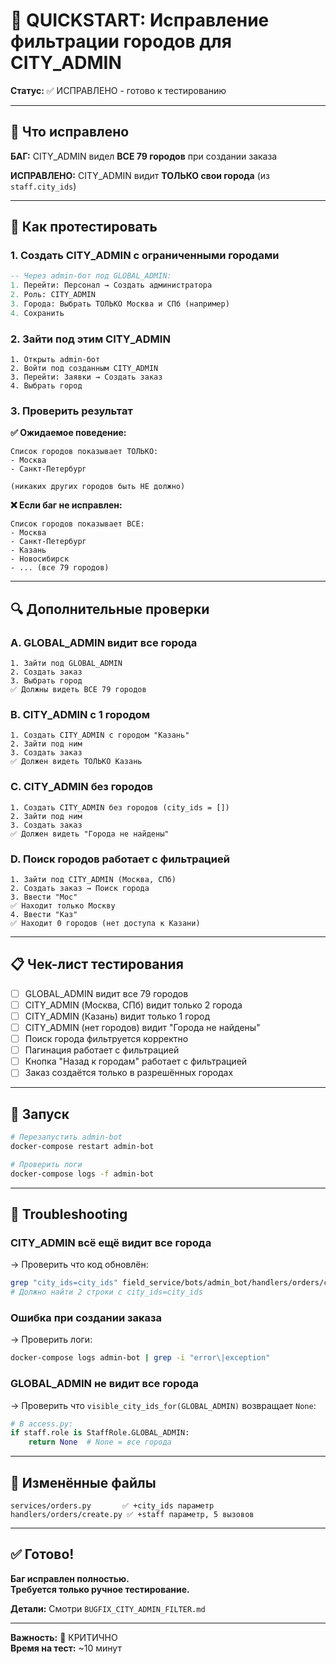 # 🐛 QUICKSTART: Исправление фильтрации городов для CITY_ADMIN

**Статус:** ✅ ИСПРАВЛЕНО - готово к тестированию

---

## 🎯 Что исправлено

**БАГ:** CITY_ADMIN видел **ВСЕ 79 городов** при создании заказа

**ИСПРАВЛЕНО:** CITY_ADMIN видит **ТОЛЬКО свои города** (из `staff.city_ids`)

---

## 🧪 Как протестировать

### 1. Создать CITY_ADMIN с ограниченными городами

```sql
-- Через admin-бот под GLOBAL_ADMIN:
1. Перейти: Персонал → Создать администратора
2. Роль: CITY_ADMIN
3. Города: Выбрать ТОЛЬКО Москва и СПб (например)
4. Сохранить
```

### 2. Зайти под этим CITY_ADMIN

```
1. Открыть admin-бот
2. Войти под созданным CITY_ADMIN
3. Перейти: Заявки → Создать заказ
4. Выбрать город
```

### 3. Проверить результат

**✅ Ожидаемое поведение:**
```
Список городов показывает ТОЛЬКО:
- Москва
- Санкт-Петербург

(никаких других городов быть НЕ должно)
```

**❌ Если баг не исправлен:**
```
Список городов показывает ВСЕ:
- Москва
- Санкт-Петербург
- Казань
- Новосибирск
- ... (все 79 городов)
```

---

## 🔍 Дополнительные проверки

### A. GLOBAL_ADMIN видит все города
```
1. Зайти под GLOBAL_ADMIN
2. Создать заказ
3. Выбрать город
✅ Должны видеть ВСЕ 79 городов
```

### B. CITY_ADMIN с 1 городом
```
1. Создать CITY_ADMIN с городом "Казань"
2. Зайти под ним
3. Создать заказ
✅ Должен видеть ТОЛЬКО Казань
```

### C. CITY_ADMIN без городов
```
1. Создать CITY_ADMIN без городов (city_ids = [])
2. Зайти под ним
3. Создать заказ
✅ Должен видеть "Города не найдены"
```

### D. Поиск городов работает с фильтрацией
```
1. Зайти под CITY_ADMIN (Москва, СПб)
2. Создать заказ → Поиск города
3. Ввести "Мос"
✅ Находит только Москву
4. Ввести "Каз"
✅ Находит 0 городов (нет доступа к Казани)
```

---

## 📋 Чек-лист тестирования

- [ ] GLOBAL_ADMIN видит все 79 городов
- [ ] CITY_ADMIN (Москва, СПб) видит только 2 города
- [ ] CITY_ADMIN (Казань) видит только 1 город
- [ ] CITY_ADMIN (нет городов) видит "Города не найдены"
- [ ] Поиск города фильтруется корректно
- [ ] Пагинация работает с фильтрацией
- [ ] Кнопка "Назад к городам" работает с фильтрацией
- [ ] Заказ создаётся только в разрешённых городах

---

## 🚀 Запуск

```bash
# Перезапустить admin-bot
docker-compose restart admin-bot

# Проверить логи
docker-compose logs -f admin-bot
```

---

## 🐛 Troubleshooting

### CITY_ADMIN всё ещё видит все города
→ Проверить что код обновлён:
```bash
grep "city_ids=city_ids" field_service/bots/admin_bot/handlers/orders/create.py
# Должно найти 2 строки с city_ids=city_ids
```

### Ошибка при создании заказа
→ Проверить логи:
```bash
docker-compose logs admin-bot | grep -i "error\|exception"
```

### GLOBAL_ADMIN не видит все города
→ Проверить что `visible_city_ids_for(GLOBAL_ADMIN)` возвращает `None`:
```python
# В access.py:
if staff.role is StaffRole.GLOBAL_ADMIN:
    return None  # None = все города
```

---

## 📁 Изменённые файлы

```
services/orders.py       ✅ +city_ids параметр
handlers/orders/create.py ✅ +staff параметр, 5 вызовов
```

---

## ✅ Готово!

**Баг исправлен полностью.**  
**Требуется только ручное тестирование.**

**Детали:** Смотри `BUGFIX_CITY_ADMIN_FILTER.md`

---

**Важность:** 🔴 КРИТИЧНО  
**Время на тест:** ~10 минут
